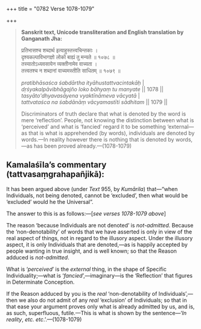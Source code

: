 +++
title = "0782 Verse 1078-1079"

+++
> **Sanskrit text, Unicode transliteration and English translation by Ganganath Jha:** 
>
> प्रतिभासश्च शब्दार्थ इत्याहुस्तत्त्वचिन्तकाः ।  
> दृश्यकल्पाविभागज्ञो लोको बाह्यं तु मन्यते ॥ १०७८ ॥  
> तस्यातोऽध्यवसायेन व्यक्तीनामेव वाच्यता ।  
> तत्त्वतश्च न शब्दानां वाच्यमस्तीति साधितम् ॥ १०७९ ॥ 
>
> *pratibhāsaśca śabdārtha ityāhustattvacintakāḥ* \|  
> *dṛśyakalpāvibhāgajño loko bāhyaṃ tu manyate* \|\| 1078 \|\|  
> *tasyāto'dhyavasāyena vyaktīnāmeva vācyatā* \|  
> *tattvataśca na śabdānāṃ vācyamastīti sādhitam* \|\| 1079 \|\| 
>
> Discriminators of truth declare that what is denoted by the word is mere ‘reflection’. People, not knowing the distinction between what is ‘perceived’ and what is ‘fancied’ regard it to be something ‘external—as that is what is apprehended (by words), individuals are denoted by words.—In reality however there is nothing that is denoted by words,—as has been proved already.—(1078-1079)



## Kamalaśīla’s commentary (tattvasaṃgrahapañjikā):

It has been argued above (under *Text* 955, by *Kumārila*) that—“when Individuals, not being denoted, cannot be ‘excluded’, then what would be ‘excluded’ would he the Universal”.

The answer to this is as follows:—[*see verses 1078-1079 above*]

The reason ‘because Individuals are not denoted’ is *not-admitted*. Because the ‘non-denotability’ of words that we have asserted is only in view of the real aspect of things, not in regard to the illusory aspect. Under the illusory aspect, it is only Individuals that are denoted,—as is happily accepted by people wanting in true insight, and is well known; so that the Reason adduced is *not-admitted*.

What is ‘*perceived*’ is the *external* thing, in the shape of Specific Individuality;—what is ‘*fancied*’,—imaginary—is the ‘Reflection’ that figures in Determinate Conception.

If the Reason adduced by you is the *real* ‘non-denotability of Individuals’,—then we also do not admit of any *real* ‘exclusion’ of Individuals; so that in that ease your argument proves only what is already admitted by us, and is, as such, superfluous, futile.—This is what is shown by the sentence—‘*In reality*, *etc. etc*.’.—(1078-1079)


